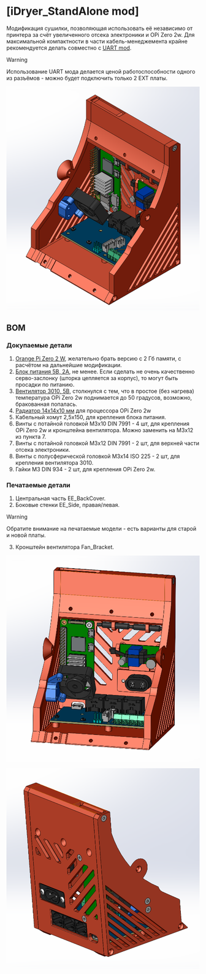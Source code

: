 # [iDryer_StandAlone mod]

Модификация сушилки, позволяющая использовать её независимо от принтера за счёт увеличенного отсека электроники и OPi Zero 2w. Для максимальной компактности в части кабель-менеджемента крайне рекомендуется делать совместно с [UART mod](https://github.com/DieselFork/iDryer-Unit/tree/main/User-mods/hardware/UART%20mod).

>[!WARNING]
>Использование UART мода делается ценой работоспособности одного из разъёмов - можно будет подключить только 2 EXT платы.

![Фронтальная_изометрическая_проекция](IMG/Frontal_iso.png)

## BOM

### Докупаемые детали

1. [Orange Pi Zero 2 W](https://aliexpress.ru/item/1005007543231333.html), желательно брать версию с 2 Гб памяти, с расчётом на дальнейшие модификации.
2. [Блок питания 5В, 2А](https://aliexpress.ru/item/1005001970797548.html?sku_id=12000018270798953), не менее. Если сделать не очень качественно серво-заслонку (шторка цепляется за корпус), то могут быть просадки по питанию.
3. [Вентилятор 3010, 5В](https://aliexpress.ru/item/4000256787938.html?sku_id=12000032631942721), столкнулся с тем, что в простое (без нагрева) температура OPi Zero 2w поднимается до 50 градусов, возможно, бракованная попалась.
4. [Радиатор 14х14х10 мм](https://aliexpress.ru/item/32956250962.html?sku_id=12000030307252205) для процессора OPi Zero 2w
5. Кабельный хомут 2,5х150, для крепления блока питания.
6. Винты с потайной головкой M3x10 DIN 7991 - 4 шт, для крепления OPi Zero 2w и кронштейна вентилятора. Можно заменить на M3x12 из пункта 7. 
7. Винты с потайной головкой M3x12 DIN 7991 - 2 шт, для верхней части отсека электроники.
8. Винты с полусферической головкой M3x14 ISO 225 - 2 шт, для крепления вентилятора 3010.
9. Гайки M3 DIN 934 - 2 шт, для крепления OPi Zero 2w.

### Печатаемые детали

1. Центральная часть EE_BackCover.
2. Боковые стенки EE_Side, правая/левая.

>[!WARNING]
>Обратите внимание на печатаемые модели - есть варианты для старой и новой платы.

3. Кронштейн вентилятора Fan_Bracket.





![Фронтальная_проекция](IMG/Frontal.png)

![Вид_сзади](IMG/Back_iso.png)
